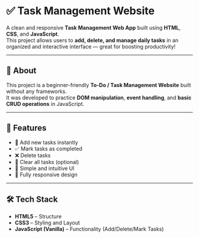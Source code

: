 # ✅ Task Management Website

A clean and responsive **Task Management Web App** built using **HTML**, **CSS**, and **JavaScript**.  
This project allows users to **add, delete, and manage daily tasks** in an organized and interactive interface — great for boosting productivity!

---

## 📌 About

This project is a beginner-friendly **To-Do / Task Management Website** built without any frameworks.  
It was developed to practice **DOM manipulation**, **event handling**, and **basic CRUD operations** in JavaScript.

---

## 🚀 Features

- 📝 Add new tasks instantly
- ✅ Mark tasks as completed
- ❌ Delete tasks
- 🧹 Clear all tasks (optional)
- 🎨 Simple and intuitive UI
- 📱 Fully responsive design

---

## 🛠️ Tech Stack

- **HTML5** – Structure
- **CSS3** – Styling and Layout
- **JavaScript (Vanilla)** – Functionality (Add/Delete/Mark Tasks)
